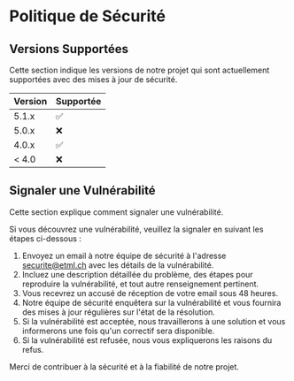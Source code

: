 # Politique de Sécurité

## Versions Supportées

Cette section indique les versions de notre projet qui sont actuellement supportées avec des mises à jour de sécurité.

| Version | Supportée          |
| ------- | ------------------ |
| 5.1.x   | :white_check_mark: |
| 5.0.x   | :x:                |
| 4.0.x   | :white_check_mark: |
| < 4.0   | :x:                |

## Signaler une Vulnérabilité

Cette section explique comment signaler une vulnérabilité.

Si vous découvrez une vulnérabilité, veuillez la signaler en suivant les étapes ci-dessous :

1. Envoyez un email à notre équipe de sécurité à l'adresse [securite@etml.ch](pw67ehi@eduvaud.ch) avec les détails de la vulnérabilité.
2. Incluez une description détaillée du problème, des étapes pour reproduire la vulnérabilité, et tout autre renseignement pertinent.
3. Vous recevrez un accusé de réception de votre email sous 48 heures.
4. Notre équipe de sécurité enquêtera sur la vulnérabilité et vous fournira des mises à jour régulières sur l'état de la résolution.
5. Si la vulnérabilité est acceptée, nous travaillerons à une solution et vous informerons une fois qu'un correctif sera disponible.
6. Si la vulnérabilité est refusée, nous vous expliquerons les raisons du refus.

Merci de contribuer à la sécurité et à la fiabilité de notre projet.
